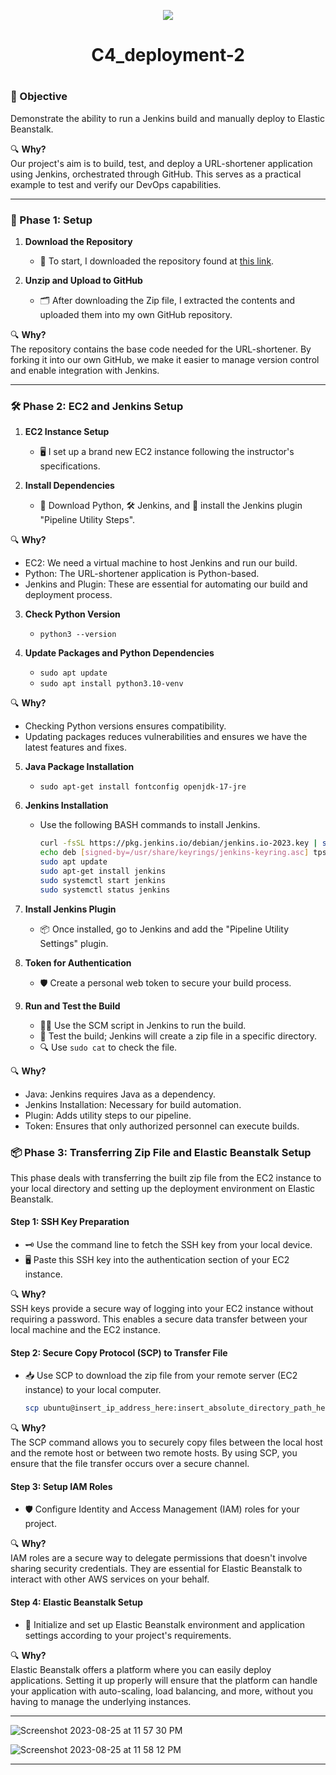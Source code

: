 <p align="center">
<img src="https://github.com/kura-labs-org/kuralabs_deployment_1/blob/main/Kuralogo.png">
</p>
<h1 align="center">C4_deployment-2<h1> 


### 🎯 Objective

Demonstrate the ability to run a Jenkins build and manually deploy to Elastic Beanstalk.

🔍 **Why?**  
Our project's aim is to build, test, and deploy a URL-shortener application using Jenkins, orchestrated through GitHub. This serves as a practical example to test and verify our DevOps capabilities.

---

### 🚀 Phase 1: Setup 

1. **Download the Repository**  
   - 📝 To start, I downloaded the repository found at [this link](https://github.com/kura-labs-org/kuralabs_deployment_2).

2. **Unzip and Upload to GitHub**  
   - 🗂 After downloading the Zip file, I extracted the contents and uploaded them into my own GitHub repository.

🔍 **Why?**  
The repository contains the base code needed for the URL-shortener. By forking it into our own GitHub, we make it easier to manage version control and enable integration with Jenkins.

---

### 🛠 Phase 2: EC2 and Jenkins Setup

1. **EC2 Instance Setup**
   - 🖥 I set up a brand new EC2 instance following the instructor's specifications.

2. **Install Dependencies**
   - 🐍 Download Python, 🛠 Jenkins, and 🔌 install the Jenkins plugin "Pipeline Utility Steps".

🔍 **Why?**
- EC2: We need a virtual machine to host Jenkins and run our build.
- Python: The URL-shortener application is Python-based.
- Jenkins and Plugin: These are essential for automating our build and deployment process.

3. **Check Python Version**  
   - ```python3 --version```

4. **Update Packages and Python Dependencies**
   - ```sudo apt update```
   - ```sudo apt install python3.10-venv```

🔍 **Why?**  
- Checking Python versions ensures compatibility.
- Updating packages reduces vulnerabilities and ensures we have the latest features and fixes.

5. **Java Package Installation**  
   - ```sudo apt-get install fontconfig openjdk-17-jre```

6. **Jenkins Installation**
   - Use the following BASH commands to install Jenkins.
     ```bash
     curl -fsSL https://pkg.jenkins.io/debian/jenkins.io-2023.key | sudo tee /usr/share/keyrings/jenkins-keyring.asc > /dev/null
     echo deb [signed-by=/usr/share/keyrings/jenkins-keyring.asc] tps://pkg.jenkins.io/debian binary/ | sudo tee tc/apt/sources.list.d/jenkins.list > /dev/null
     sudo apt update
     sudo apt-get install jenkins
     sudo systemctl start jenkins
     sudo systemctl status jenkins
     ```

7. **Install Jenkins Plugin**
   - 📦 Once installed, go to Jenkins and add the "Pipeline Utility Settings" plugin.

8. **Token for Authentication**
   - 🛡 Create a personal web token to secure your build process.

9. **Run and Test the Build**
   - 🏃‍♂️ Use the SCM script in Jenkins to run the build.
   - 🧪 Test the build; Jenkins will create a zip file in a specific directory. 
   - 🔍 Use `sudo cat` to check the file.

🔍 **Why?**
- Java: Jenkins requires Java as a dependency.
- Jenkins Installation: Necessary for build automation.
- Plugin: Adds utility steps to our pipeline.
- Token: Ensures that only authorized personnel can execute builds.

### 📦 Phase 3: Transferring Zip File and Elastic Beanstalk Setup

This phase deals with transferring the built zip file from the EC2 instance to your local directory and setting up the deployment environment on Elastic Beanstalk.

#### Step 1: SSH Key Preparation
- 🗝 Use the command line to fetch the SSH key from your local device.
- 🖥 Paste this SSH key into the authentication section of your EC2 instance.

🔍 **Why?**  
SSH keys provide a secure way of logging into your EC2 instance without requiring a password. This enables a secure data transfer between your local machine and the EC2 instance.

#### Step 2: Secure Copy Protocol (SCP) to Transfer File
- 📥 Use SCP to download the zip file from your remote server (EC2 instance) to your local computer.
  ```bash
  scp ubuntu@insert_ip_address_here:insert_absolute_directory_path_here/insert_file_name_here_including_extension .
  ```

🔍 **Why?**  
The SCP command allows you to securely copy files between the local host and the remote host or between two remote hosts. By using SCP, you ensure that the file transfer occurs over a secure channel.

#### Step 3: Setup IAM Roles
- 🛡 Configure Identity and Access Management (IAM) roles for your project.

🔍 **Why?**  
IAM roles are a secure way to delegate permissions that doesn't involve sharing security credentials. They are essential for Elastic Beanstalk to interact with other AWS services on your behalf.

#### Step 4: Elastic Beanstalk Setup
- 🌱 Initialize and set up Elastic Beanstalk environment and application settings according to your project's requirements.

🔍 **Why?**  
Elastic Beanstalk offers a platform where you can easily deploy applications. Setting it up properly will ensure that the platform can handle your application with auto-scaling, load balancing, and more, without you having to manage the underlying instances.

---
![Screenshot 2023-08-25 at 11 57 30 PM](https://github.com/jaganzen/c4_deployment2/assets/101806502/72a5c51c-2f2f-472b-a987-1dc024dc95de)

![Screenshot 2023-08-25 at 11 58 12 PM](https://github.com/jaganzen/c4_deployment2/assets/101806502/194dbdde-48f8-411e-afd5-478c824a003e)

---

